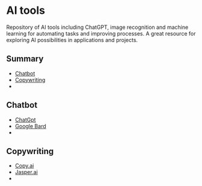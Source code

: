 # AI tools

Repository of AI tools including ChatGPT, image recognition and machine learning for automating tasks and improving processes. A great resource for exploring AI possibilities in applications and projects.

## Summary

- [Chatbot](#category)
- [Copywriting](#copywriting)
- []()

## Chatbot

- [ChatGpt](https://chat.openai.com/chat)
- [Google Bard](https://bard.google.com/)
- []()

## Copywriting

- [Copy.ai](https://www.copy.ai/)
- [Jasper.ai](https://www.jasper.ai/)
- []()
